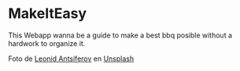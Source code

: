 # MakeItEasy
This Webapp wanna be a guide to make a best bbq posible without a hardwork to organize it.

Foto de <a href="https://unsplash.com/@csanderleo?utm_source=unsplash&utm_medium=referral&utm_content=creditCopyText">Leonid Antsiferov</a> en <a href="https://unsplash.com/es/t/food-drink?utm_source=unsplash&utm_medium=referral&utm_content=creditCopyText">Unsplash</a>
  
